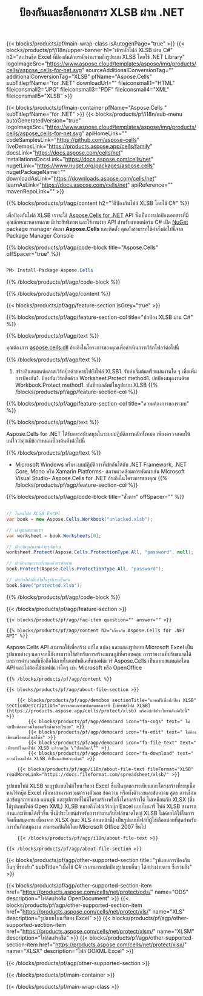 ﻿---
title: ป้องกันและล็อกเอกสาร XLSB ผ่าน .NET 
weight: 5920
url: /th/net/protect/xlsb/ 
description: C# ซอร์สโค้ดสำหรับล็อกไฟล์ XLSB โดยใช้รหัสผ่านบน .NET Framework, .NET Core, Mono หรือ Xamarin Platforms
---
{{< blocks/products/pf/main-wrap-class isAutogenPage="true" >}}
{{< blocks/products/pf/i18n/upper-banner h1="เข้ารหัสไฟล์ XLSB ผ่าน C#" h2="สเปรดชีต Excel ที่ป้องกันด้วยรหัสผ่านรวมถึงรูปแบบ XLSB โดยใช้ .NET Library" logoImageSrc="https://www.aspose.cloud/templates/aspose/img/products/cells/aspose_cells-for-net.svg" sourceAdditionalConversionTag="" additionalConversionTag="XLSB" pfName="Aspose.Cells" subTitlepfName="for .NET" downloadUrl="" fileiconsmall1="HTML" fileiconsmall2="JPG" fileiconsmall3="PDF" fileiconsmall4="XML" fileiconsmall5="XLSB" >}}

{{< blocks/products/pf/main-container pfName="Aspose.Cells " subTitlepfName="for .NET" >}}
{{< blocks/products/pf/i18n/sub-menu autoGeneratedVersion="true" logoImageSrc="https://www.aspose.cloud/templates/aspose/img/products/cells/aspose_cells-for-net.svg" apiHomeLink="" codeSamplesLink="https://github.com/aspose-cells" liveDemosLink="https://products.aspose.app/cells/family" docsLink="https://docs.aspose.com/cells/net" installationsDocsLink="https://docs.aspose.com/cells/net" nugetLink="https://www.nuget.org/packages/aspose.cells" nugetPackageName="" downloadAsLink="https://downloads.aspose.com/cells/net" learnAsLink="https://docs.aspose.com/cells/net" apiReference="" mavenRepoLink="" >}}

{{% blocks/products/pf/agp/content h2="วิธีป้องกันไฟล์ XLSB โดยใช้ C#" %}}

 เพื่อป้องกันไฟล์ XLSB เราจะใช้
 [Aspose.Cells for .NET](https://products.aspose.com/cells/net) 
 API ซึ่งเป็นการปกป้องเอกสารที่มีคุณลักษณะหลากหลาย มีประสิทธิภาพ และใช้งานง่าย API สำหรับแพลตฟอร์ม C# เปิด
 [NuGet](https://www.nuget.org/packages/aspose.cells) 
 package manager ค้นหา
 **Aspose.Cells** 
 และติดตั้ง คุณยังสามารถใช้คำสั่งต่อไปนี้จาก Package Manager Console

{{% blocks/products/pf/agp/code-block title="Aspose.Cells" offSpacer="true" %}}

```cs

PM> Install-Package Aspose.Cells


```

{{% /blocks/products/pf/agp/code-block %}}

{{% /blocks/products/pf/agp/content %}}

{{< blocks/products/pf/agp/feature-section isGrey="true" >}}

{{% blocks/products/pf/agp/feature-section-col title="ปกป้อง XLSB ผ่าน C#" %}}

{{% blocks/products/pf/agp/text %}}

 คุณต้องการ
 [aspose.cells.dll](https://downloads.aspose.com/cells/net) 
 อ้างอิงในโครงการของคุณเพื่อดำเนินการเวิร์กโฟลว์ต่อไปนี้

{{% /blocks/products/pf/agp/text %}}

1. สร้างอินสแตนซ์คลาสเวิร์กบุ๊กด้วยพาธไปยังไฟล์ XLSB1. รับค่าเริ่มต้นหรือแผ่นงานใด ๆ เพื่อเพิ่มการป้องกัน1. ป้องกันเวิร์กชีตด้วย Worksheet.Protect method1. ปกป้องสมุดงานด้วย Workbook.Protect method1. บันทึกผลลัพธ์ในรูปแบบ XLSB
{{% /blocks/products/pf/agp/feature-section-col %}}

{{% blocks/products/pf/agp/feature-section-col title="ความต้องการของระบบ" %}}

{{% blocks/products/pf/agp/text %}}

 Aspose.Cells for .NET ได้รับการสนับสนุนในระบบปฏิบัติการหลักทั้งหมด เพียงตรวจสอบให้แน่ใจว่าคุณมีข้อกำหนดเบื้องต้นดังต่อไปนี้

{{% /blocks/products/pf/agp/text %}}

- Microsoft Windows หรือระบบปฏิบัติการที่เข้ากันได้กับ .NET Framework, .NET Core, Mono หรือ Xamarin Platforms- สภาพแวดล้อมการพัฒนาเช่น Microsoft Visual Studio- Aspose.Cells for .NET อ้างอิงในโครงการของคุณ
{{% /blocks/products/pf/agp/feature-section-col %}}

{{% blocks/products/pf/agp/code-block title="สั่งการ" offSpacer="" %}}

```cs

// โหลดไฟล์ XLSB Excel 
var book = new Aspose.Cells.Workbook("unlocked.xlsb");

// เข้าสู่แผ่นงานแรก
var worksheet = book.Worksheets[0];

// ป้องกันแผ่นงานด้วยรหัสผ่าน
worksheet.Protect(Aspose.Cells.ProtectionType.All, "password", null);

// ปกป้องสมุดงานทั้งหมดด้วยรหัสผ่าน
book.Protect(Aspose.Cells.ProtectionType.All, "password");

// บันทึกไฟล์ที่แก้ไขในรูปแบบเริ่มต้น
book.Save("protected.xlsb");


```

{{% /blocks/products/pf/agp/code-block %}}

{{< /blocks/products/pf/agp/feature-section >}}

    {{< blocks/products/pf/agp/faq-item question="" answer="" >}}
 

<!-- aboutfile Starts -->

    {{% blocks/products/pf/agp/content h2="เกี่ยวกับ Aspose.Cells for .NET API" %}}

 Aspose.Cells API สามารถใช้เพื่อสร้าง แก้ไข แปลง และแสดงรูปแบบ Microsoft Excel เป็นรูปแบบต่างๆ นอกจากนี้ยังสามารถใช้สำหรับการสร้างแผนภูมิที่ครอบคลุม การรายงานที่ปรับขนาดได้ และการคำนวณที่เชื่อถือได้ภายในแอปพลิเคชันซอฟต์แวร์ Aspose.Cells เป็นแบบสแตนด์อโลน API และไม่ต้องใช้ซอฟต์แวร์ใดๆ เช่น Microsoft หรือ OpenOffice  



    {{% /blocks/products/pf/agp/content %}}

    {{< blocks/products/pf/agp/about-file-section >}}

        {{< blocks/products/pf/agp/demobox sectionTitle="แอพฟรีเพื่อปกป้อง XLSB" sectionDescription="ตรวจสอบการสาธิตสดของเราที่ [เข้ารหัสไฟล์ XLSB](https://products.aspose.app/cells/protect/xlsb) พร้อมสิทธิประโยชน์ดังต่อไปนี้" >}}
            {{< blocks/products/pf/agp/democard icon="fa-cogs" text=" ไม่จำเป็นต้องดาวน์โหลดหรือตั้งค่าอะไรเลย" >}}
            {{< blocks/products/pf/agp/democard icon="fa-edit" text=" ไม่ต้องเขียนหรือคอมไพล์โค้ด" >}}
            {{< blocks/products/pf/agp/democard icon="fa-file-text" text=" เพียงอัปโหลดไฟล์ XLSB แล้วกดปุ่ม \"ปลดล็อก\"" >}}
            {{< blocks/products/pf/agp/democard icon="fa-download" text=" ดาวน์โหลดไฟล์ XLSB ที่เป็นผลลัพธ์จากลิงค์" >}}

        {{< blocks/products/pf/agp/i18n/about-file-text fileFormat="XLSB" readMoreLink="https://docs.fileformat.com/spreadsheet/xlsb/" >}}
รูปแบบไฟล์ XLSB ระบุรูปแบบไฟล์ไบนารีของ Excel ซึ่งเป็นชุดของระเบียนและโครงสร้างที่ระบุเนื้อหาเวิร์กบุ๊ก Excel เนื้อหาสามารถรวมตารางตัวเลข ข้อความ หรือทั้งตัวเลขและข้อความ สูตร การเชื่อมต่อข้อมูลภายนอก แผนภูมิ และรูปภาพที่ไม่มีโครงสร้างหรือกึ่งโครงสร้างได้ ไม่เหมือนกับ XLSX (ซึ่งใช้รูปแบบไฟล์ Open XML) XLSB หมายถึงไฟล์เวิร์กบุ๊ก Excel แบบไบนารี ไฟล์ XLSB สามารถอ่านและเขียนได้เร็วขึ้น ซึ่งมีประโยชน์สำหรับการทำงานกับไฟล์ขนาดใหญ่ XLSB ไม่ค่อยได้ใช้ในการจัดเก็บสมุดงาน เนื่องจาก XLSX (และ XLS ก่อนหน้านี้) เป็นรูปแบบไฟล์ที่ผู้ใช้เลือกบ่อยที่สุดสำหรับการบันทึกสมุดงาน สามารถเปิดได้โดย Microsoft Office 2007 ขึ้นไป

        {{< /blocks/products/pf/agp/i18n/about-file-text >}}

    {{< /blocks/products/pf/agp/about-file-section >}}

<!-- aboutfile Ends -->

{{< blocks/products/pf/agp/other-supported-section title="รูปแบบการป้องกันอื่นๆ ที่รองรับ" subTitle="เมื่อใช้ C# เราสามารถปกป้องรูปแบบอื่นๆ ได้อย่างง่ายดาย ซึ่งรวมถึง" >}}

{{< blocks/products/pf/agp/other-supported-section-item href="https://products.aspose.com/cells/net/protect/ods/" name="ODS" description="ไฟล์สเปรดชีต OpenDocument" >}}
{{< blocks/products/pf/agp/other-supported-section-item href="https://products.aspose.com/cells/net/protect/xls/" name="XLS" description="รูปแบบไบนารีของ Excel" >}}
{{< blocks/products/pf/agp/other-supported-section-item href="https://products.aspose.com/cells/net/protect/xlsm/" name="XLSM" description="ไฟล์สเปรดชีต" >}}
{{< blocks/products/pf/agp/other-supported-section-item href="https://products.aspose.com/cells/net/protect/xlsx/" name="XLSX" description="ไฟล์ OOXML Excel" >}}

{{< /blocks/products/pf/agp/other-supported-section >}}

{{< /blocks/products/pf/main-container >}}
    
{{< /blocks/products/pf/main-wrap-class >}}